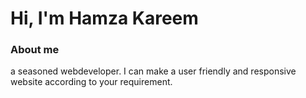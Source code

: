<html><h1> Hi, I'm Hamza Kareem</h1>
 <h3>About me</h3>
<p>a seasoned webdeveloper. I can make a user friendly and responsive website according to your requirement.</p>
 
</html>

<!---
Hamza0265/Hamza0265 is a ✨ special ✨ repository because its `README.md` (this file) appears on your GitHub profile.
You can click the Preview link to take a look at your changes.
--->
